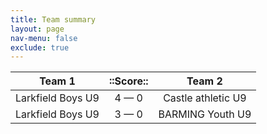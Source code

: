 ```yaml
---
title: Team summary
layout: page
nav-menu: false
exclude: true
---
```




|      Team 1       |  ::Score::  |       Team 2       |
|:-----------------:|:-----------:|:------------------:|
| Larkfield Boys U9 | 4 &mdash; 0 | Castle athletic U9 |
| Larkfield Boys U9 | 3 &mdash; 0 |  BARMING Youth U9  |

 <br /><br /><br />